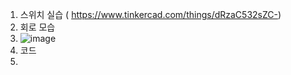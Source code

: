 1. 스위치 실습 ( https://www.tinkercad.com/things/dRzaC532sZC-)
2. 회로 모습
3. ![image](https://github.com/sejongsmarcle/2024_Spring_SMARCLE_Snaegi_Study/assets/70049326/ffe8aad7-60df-4359-9696-7e083904b23b)
4. 코드
5.




